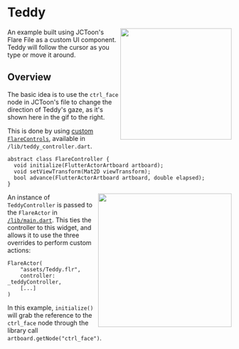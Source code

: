 # Teddy

<img align="right" src="https://i.imgur.com/hJU9Obt.gif" height="250">

An example built using JCToon's Flare File as a custom UI component. <br/>
Teddy will follow the cursor as you type or move it around.

## Overview

The basic idea is to use the `ctrl_face` node in JCToon's file to change the direction of Teddy's gaze, as it's shown here in the gif to the right.

This is done by using [custom `FlareControls`](lib/teddy_controller.dart), available in `/lib/teddy_controller.dart`.

```
abstract class FlareController {
  void initialize(FlutterActorArtboard artboard);
  void setViewTransform(Mat2D viewTransform);
  bool advance(FlutterActorArtboard artboard, double elapsed);
}
```

<img align="right" src="https://i.imgur.com/WdjurVo.gif" width="300" />

An instance of `TeddyController` is passed to the `FlareActor` in [`/lib/main.dart`](lib/main.dart#L78). This ties the controller to this widget, and allows it to use the three overrides to perform custom actions:

```
FlareActor(
    "assets/Teddy.flr",
    controller: _teddyController,
    [...]
)
```

In this example, `initialize()` will grab the reference to the `ctrl_face` node through the library call `artboard.getNode("ctrl_face")`. 
